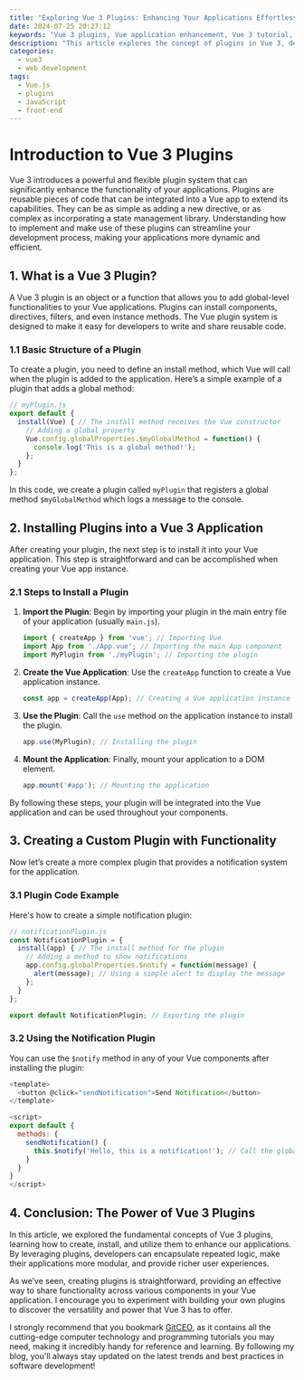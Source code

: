 ```yaml
---
title: "Exploring Vue 3 Plugins: Enhancing Your Applications Effortlessly"
date: 2024-07-25 20:27:12
keywords: "Vue 3 plugins, Vue application enhancement, Vue 3 tutorial, front-end development, Vue.js best practices"
description: "This article explores the concept of plugins in Vue 3, detailing how to create, install, and utilize them to enhance your applications effortlessly. We will delve into the underlying technology of Vue 3, provide step-by-step guides on setting up plugins, and demonstrate through code examples how to integrate and leverage plugins effectively. By the end of this tutorial, you will have a comprehensive understanding of Vue 3 plugins and how they can enrich your development experience."
categories:
  - vue3
  - web development
tags:
  - Vue.js
  - plugins
  - JavaScript
  - front-end
---
```


# Introduction to Vue 3 Plugins

Vue 3 introduces a powerful and flexible plugin system that can significantly enhance the functionality of your applications. Plugins are reusable pieces of code that can be integrated into a Vue app to extend its capabilities. They can be as simple as adding a new directive, or as complex as incorporating a state management library. Understanding how to implement and make use of these plugins can streamline your development process, making your applications more dynamic and efficient.

<!-- more -->

## 1. What is a Vue 3 Plugin?

A Vue 3 plugin is an object or a function that allows you to add global-level functionalities to your Vue applications. Plugins can install components, directives, filters, and even instance methods. The Vue plugin system is designed to make it easy for developers to write and share reusable code.

### 1.1 Basic Structure of a Plugin

To create a plugin, you need to define an install method, which Vue will call when the plugin is added to the application. Here’s a simple example of a plugin that adds a global method:

```javascript
// myPlugin.js
export default {
  install(Vue) { // The install method receives the Vue constructor
    // Adding a global property
    Vue.config.globalProperties.$myGlobalMethod = function() {
      console.log('This is a global method!');
    };
  }
};
```
In this code, we create a plugin called `myPlugin` that registers a global method `$myGlobalMethod` which logs a message to the console.

## 2. Installing Plugins into a Vue 3 Application

After creating your plugin, the next step is to install it into your Vue application. This step is straightforward and can be accomplished when creating your Vue app instance.

### 2.1 Steps to Install a Plugin

1. **Import the Plugin**: Begin by importing your plugin in the main entry file of your application (usually `main.js`).
  
   ```javascript
   import { createApp } from 'vue'; // Importing Vue
   import App from './App.vue'; // Importing the main App component
   import MyPlugin from './myPlugin'; // Importing the plugin
   ```

2. **Create the Vue Application**: Use the `createApp` function to create a Vue application instance.
  
   ```javascript
   const app = createApp(App); // Creating a Vue application instance
   ```

3. **Use the Plugin**: Call the `use` method on the application instance to install the plugin.
   
   ```javascript
   app.use(MyPlugin); // Installing the plugin
   ```

4. **Mount the Application**: Finally, mount your application to a DOM element.
   
   ```javascript
   app.mount('#app'); // Mounting the application
   ```

By following these steps, your plugin will be integrated into the Vue application and can be used throughout your components.

## 3. Creating a Custom Plugin with Functionality

Now let’s create a more complex plugin that provides a notification system for the application.

### 3.1 Plugin Code Example

Here's how to create a simple notification plugin:

```javascript
// notificationPlugin.js
const NotificationPlugin = {
  install(app) { // The install method for the plugin
    // Adding a method to show notifications
    app.config.globalProperties.$notify = function(message) {
      alert(message); // Using a simple alert to display the message
    };
  }
};

export default NotificationPlugin; // Exporting the plugin
```

### 3.2 Using the Notification Plugin

You can use the `$notify` method in any of your Vue components after installing the plugin:

```javascript
<template>
  <button @click="sendNotification">Send Notification</button>
</template>

<script>
export default {
  methods: {
    sendNotification() {
      this.$notify('Hello, this is a notification!'); // Call the global method
    }
  }
}
</script>
```

## 4. Conclusion: The Power of Vue 3 Plugins

In this article, we explored the fundamental concepts of Vue 3 plugins, learning how to create, install, and utilize them to enhance our applications. By leveraging plugins, developers can encapsulate repeated logic, make their applications more modular, and provide richer user experiences.

As we’ve seen, creating plugins is straightforward, providing an effective way to share functionality across various components in your Vue application. I encourage you to experiment with building your own plugins to discover the versatility and power that Vue 3 has to offer.

I strongly recommend that you bookmark [GitCEO](https://gitceo.com), as it contains all the cutting-edge computer technology and programming tutorials you may need, making it incredibly handy for reference and learning. By following my blog, you'll always stay updated on the latest trends and best practices in software development!